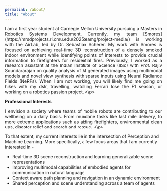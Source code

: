 ```yaml
---
permalink: /about/
title: "About"
---
```


<!-- I received my B.E. degree in Electrical and Electronics Engineering from Birla Institute of Technology and Science (BITS), Pilani in 2022. -->

<p style='text-align: justify;'>
I am a first year student at Carnegie Mellon University pursuing a Masters in Robotics Systems Development. Currently, my team [Smores](https://mrsdprojects.ri.cmu.edu/2025teamg/project-media/) is working with the AirLab, led by Dr. Sebastian Scherer. My work with Smores is focused on achieving real-time 3D reconstruction of a densely smoked indoor environment while identifying points of interests to provide crucial information to firefighters for residential fires. Previously, I worked as a research assistant at the Indian Institute of Science (IISc) with Prof. Rajiv Soundararajan on quality analysis of AI generated images using multimodal models and novel view synthesis with sparse inputs using Neural Radiance Fields (NeRFs). When I am not working, you will likely find me going on hikes with my dslr, travelling, watching Ferrari lose the F1 season, or working on a robotics passion project.
<\p>
  
**Professional Interests**

<p style='text-align: justify;'>
I envision a society where teams of mobile robots are contributing to our wellbeing on a daily basis. From mundane tasks like last mile delivery, to more extreme applications such as aiding firefighters, environmental clean ups, disaster relief and search and rescue.
<\p>

To that extent, my current interests lie in the intersection of Perception and Machine Learning. More specifically, a few focus areas that I am currently interested in -

* Real-time 3D scene reconstruction and learning generalizable scene representations
* Improving multimodal capabilities of embodied agents for communication in natural language
* Context aware path planning and navigation in an dynamic environment
* Shared perception and scene understanding across a team of agents

